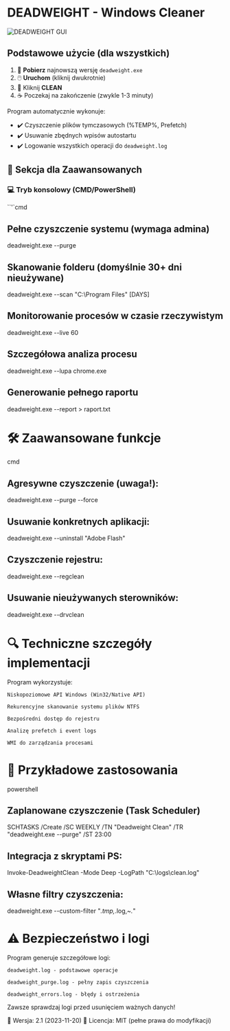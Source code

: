 # DEADWEIGHT - Windows Cleaner

![DEADWEIGHT GUI](screenshot.png)

## Podstawowe użycie (dla wszystkich)
1. 🚀 **Pobierz** najnowszą wersję `deadweight.exe`
2. 🖱️ **Uruchom** (kliknij dwukrotnie)
3. 🔘 Kliknij **CLEAN**
4. ☕ Poczekaj na zakończenie (zwykle 1-3 minuty)

Program automatycznie wykonuje:
- ✔️ Czyszczenie plików tymczasowych (%TEMP%, Prefetch)
- ✔️ Usuwanie zbędnych wpisów autostartu
- ✔️ Logowanie wszystkich operacji do `deadweight.log`

## 🔧 Sekcja dla Zaawansowanych

### 💻 Tryb konsolowy (CMD/PowerShell)
``'`cmd
## Pełne czyszczenie systemu (wymaga admina)
deadweight.exe --purge

## Skanowanie folderu (domyślnie 30+ dni nieużywane)
deadweight.exe --scan "C:\Program Files" [DAYS]

## Monitorowanie procesów w czasie rzeczywistym
deadweight.exe --live 60

## Szczegółowa analiza procesu
deadweight.exe --lupa chrome.exe

## Generowanie pełnego raportu
deadweight.exe --report > raport.txt

# 🛠️ Zaawansowane funkcje
cmd

## Agresywne czyszczenie (uwaga!):
deadweight.exe --purge --force

## Usuwanie konkretnych aplikacji:
deadweight.exe --uninstall "Adobe Flash"

## Czyszczenie rejestru:
deadweight.exe --regclean

## Usuwanie nieużywanych sterowników:
deadweight.exe --drvclean

# 🔍 Techniczne szczegóły implementacji

Program wykorzystuje:

    Niskopoziomowe API Windows (Win32/Native API)

    Rekurencyjne skanowanie systemu plików NTFS

    Bezpośredni dostęp do rejestru

    Analizę prefetch i event logs

    WMI do zarządzania procesami

# 📝 Przykładowe zastosowania
powershell

## Zaplanowane czyszczenie (Task Scheduler)
SCHTASKS /Create /SC WEEKLY /TN "Deadweight Clean" /TR "deadweight.exe --purge" /ST 23:00

## Integracja z skryptami PS:
Invoke-DeadweightClean -Mode Deep -LogPath "C:\logs\clean.log"

## Własne filtry czyszczenia:
deadweight.exe --custom-filter "*.tmp,*.log,~*.*"

# ⚠️ Bezpieczeństwo i logi

Program generuje szczegółowe logi:

    deadweight.log - podstawowe operacje

    deadweight_purge.log - pełny zapis czyszczenia

    deadweight_errors.log - błędy i ostrzeżenia

Zawsze sprawdzaj logi przed usunięciem ważnych danych!

📌 Wersja: 2.1 (2023-11-20)
📜 Licencja: MIT (pełne prawa do modyfikacji)
